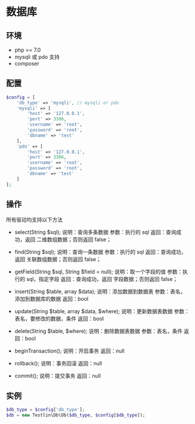 # 数据库

## 环境
* php >= 7.0
* mysqli 或 pdo 支持
* composer

## 配置
```php
$config = [
    'db_type' => 'mysqli', // mysqli or pdo
    'mysqli' => [
        'host' => '127.0.0.1',
        'port' => 3306,
        'username' => 'root',
        'password' => 'root',
        'dbname' => 'test'
    ],
    'pdo' => [
        'host' => '127.0.0.1',
        'port' => 3306,
        'username' => 'root',
        'password' => 'root',
        'dbname' => 'test'
    ]
];
```
## 操作
所有驱动均支持以下方法
- select(String $sql);
说明：查询多条数据
参数：执行的 sql
返回：查询成功，返回 二维数组数据；否则返回 false；

- find(String $sql);
说明：查询一条数据
参数：执行的 sql
返回：查询成功，返回 关联数组数据；否则返回 false；

- getField(String $sql, String $field = null);
说明：取一个字段的值
参数：执行的 sql，指定字段
返回：查询成功，返回 字段数据；否则返回 false；

- insert(String $table, array $data);
说明：添加数据到数据表
参数：表名，添加到数据库的数据
返回：bool

- update(String $table, array $data, $where);
说明：更新数据表数据
参数：表名，要修改的数据，条件
返回：bool

- delete(String $table, $where);
说明：删除数据表数据
参数：表名，条件
返回：bool

- beginTransaction();
说明：开启事务
返回：null

- rollback();
说明：事务回滚
返回：null

- commit();
说明：提交事务
返回：null

## 实例
```php
$db_type = $config['db_type'];
$db = new Testlin\Db\Db($db_type, $config[$db_type]);
```